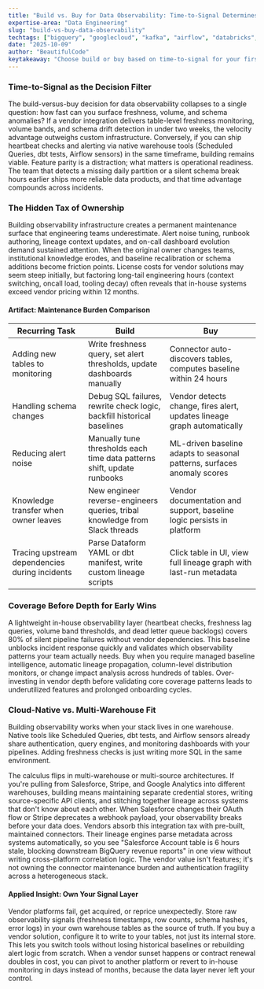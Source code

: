 ```yaml
---
title: "Build vs. Buy for Data Observability: Time-to-Signal Determines ROI"
expertise-area: "Data Engineering"
slug: "build-vs-buy-data-observability"
techtags: ["bigquery", "googlecloud", "kafka", "airflow", "databricks", "montecarlo", "terraform"]
date: "2025-10-09"
author: "BeautifulCode"
keytakeaway: "Choose build or buy based on time-to-signal for your first critical alerts, not feature completeness, and always own the raw observability data layer to retain optionability as your pipeline architecture evolves."
---
```


### Time-to-Signal as the Decision Filter

The build-versus-buy decision for data observability collapses to a single question: how fast can you surface freshness, volume, and schema anomalies? If a vendor integration delivers table-level freshness monitoring, volume bands, and schema drift detection in under two weeks, the velocity advantage outweighs custom infrastructure. Conversely, if you can ship heartbeat checks and alerting via native warehouse tools (Scheduled Queries, dbt tests, Airflow sensors) in the same timeframe, building remains viable. Feature parity is a distraction; what matters is operational readiness. The team that detects a missing daily partition or a silent schema break hours earlier ships more reliable data products, and that time advantage compounds across incidents.

### The Hidden Tax of Ownership

Building observability infrastructure creates a permanent maintenance surface that engineering teams underestimate. Alert noise tuning, runbook authoring, lineage context updates, and on-call dashboard evolution demand sustained attention. When the original owner changes teams, institutional knowledge erodes, and baseline recalibration or schema additions become friction points. License costs for vendor solutions may seem steep initially, but factoring long-tail engineering hours (context switching, oncall load, tooling decay) often reveals that in-house systems exceed vendor pricing within 12 months.

#### Artifact: Maintenance Burden Comparison

| **Recurring Task** | **Build** | **Buy** |
|--------------|-----------|---------|
| Adding new tables to monitoring | Write freshness query, set alert thresholds, update dashboards manually | Connector auto-discovers tables, computes baseline within 24 hours |
| Handling schema changes | Debug SQL failures, rewrite check logic, backfill historical baselines | Vendor detects change, fires alert, updates lineage graph automatically |
| Reducing alert noise | Manually tune thresholds each time data patterns shift, update runbooks | ML-driven baseline adapts to seasonal patterns, surfaces anomaly scores |
| Knowledge transfer when owner leaves | New engineer reverse-engineers queries, tribal knowledge from Slack threads | Vendor documentation and support, baseline logic persists in platform |
| Tracing upstream dependencies during incidents | Parse Dataform YAML or dbt manifest, write custom lineage scripts | Click table in UI, view full lineage graph with last-run metadata |

### Coverage Before Depth for Early Wins

A lightweight in-house observability layer (heartbeat checks, freshness lag queries, volume band thresholds, and dead letter queue backlogs) covers 80% of silent pipeline failures without vendor dependencies. This baseline unblocks incident response quickly and validates which observability patterns your team actually needs. Buy when you require managed baseline intelligence, automatic lineage propagation, column-level distribution monitors, or change impact analysis across hundreds of tables. Over-investing in vendor depth before validating core coverage patterns leads to underutilized features and prolonged onboarding cycles.

### Cloud-Native vs. Multi-Warehouse Fit

Building observability works when your stack lives in one warehouse. Native tools like Scheduled Queries, dbt tests, and Airflow sensors already share authentication, query engines, and monitoring dashboards with your pipelines. Adding freshness checks is just writing more SQL in the same environment.

The calculus flips in multi-warehouse or multi-source architectures. If you're pulling from Salesforce, Stripe, and Google Analytics into different warehouses, building means maintaining separate credential stores, writing source-specific API clients, and stitching together lineage across systems that don't know about each other. When Salesforce changes their OAuth flow or Stripe deprecates a webhook payload, your observability breaks before your data does. Vendors absorb this integration tax with pre-built, maintained connectors. Their lineage engines parse metadata across systems automatically, so you see "Salesforce Account table is 6 hours stale, blocking downstream BigQuery revenue reports" in one view without writing cross-platform correlation logic. The vendor value isn't features; it's not owning the connector maintenance burden and authentication fragility across a heterogeneous stack.

#### Applied Insight: Own Your Signal Layer

Vendor platforms fail, get acquired, or reprice unexpectedly. Store raw observability signals (freshness timestamps, row counts, schema hashes, error logs) in your own warehouse tables as the source of truth. If you buy a vendor solution, configure it to write to your tables, not just its internal store. This lets you switch tools without losing historical baselines or rebuilding alert logic from scratch. When a vendor sunset happens or contract renewal doubles in cost, you can pivot to another platform or revert to in-house monitoring in days instead of months, because the data layer never left your control.